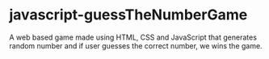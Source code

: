 # javascript-guessTheNumberGame
A web based game made using HTML, CSS and JavaScript that generates random number and if user guesses the correct number, we wins the game.
